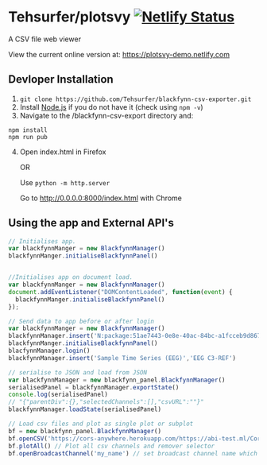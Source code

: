 Tehsurfer/plotsvy
[![Netlify Status](https://api.netlify.com/api/v1/badges/a81b760a-7b4e-461a-9362-aab4104e2e97/deploy-status)](https://app.netlify.com/sites/plotsvy-demo/deploys)
======
A CSV file web viewer

View the current online version at:
https://plotsvy-demo.netlify.com

Devloper Installation
------
1. `git clone https://github.com/Tehsurfer/blackfynn-csv-exporter.git`
2. Install [Node.js](https://nodejs.org/en/) if you do not have it (check using `npm -v`)
3. Navigate to the /blackfynn-csv-export directory and: 
```
npm install
npm run pub
```
4. Open index.html in Firefox 

    OR
    
    Use `python -m http.server`
    
    Go to http://0.0.0.0:8000/index.html with Chrome
    
Using the app and External API's
-------
```javascript
// Initialises app.
var blackfynnManger = new BlackfynnManager()
blackfynnManger.initialiseBlackfynnPanel()


//Initialises app on document load.
var blackfynnManger = new BlackfynnManager()
document.addEventListener("DOMContentLoaded", function(event) { 
  blackfynnManger.initialiseBlackfynnPanel()
});

// Send data to app before or after login
var blackfynnManger = new BlackfynnManager()
blackfynnManager.insert('N:package:51ae7443-0e8e-40ac-84bc-a1fcceb9d867','EEG FZ-REF')
blackfynnManger.initialiseBlackfynnPanel()
blacfynnManager.login()
blackfynnManager.insert('Sample Time Series (EEG)','EEG C3-REF')

// serialise to JSON and load from JSON
var blackfynnManager = new blackfynn_panel.BlackfynnManager()
serialisedPanel = blackfynnManager.exportState()
console.log(serialisedPanel)
// "{"parentDiv":{},"selectedChannels":[],"csvURL":""}"
blackfynnManager.loadState(serialisedPanel)

// Load csv files and plot as single plot or subplot
bf = new blackfynn_panel.BlackfynnManager()
bf.openCSV('https://cors-anywhere.herokuapp.com/https://abi-test.ml/Cors_Test/Sample_1_18907001_channel_1.csv')
bf.plotAll() // Plot all csv channels and remover selector
bf.openBroadcastChannel('my_name') // set broadcast channel name which returns serialised state on select.onchange
```


